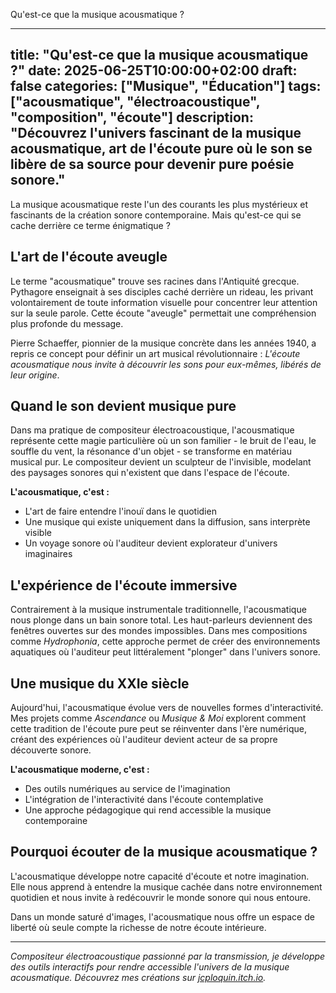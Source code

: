 Qu'est-ce que la musique acousmatique ?

---
title: "Qu'est-ce que la musique acousmatique ?"
date: 2025-06-25T10:00:00+02:00
draft: false
categories: ["Musique", "Éducation"]
tags: ["acousmatique", "électroacoustique", "composition", "écoute"]
description: "Découvrez l'univers fascinant de la musique acousmatique, art de l'écoute pure où le son se libère de sa source pour devenir pure poésie sonore."
---

La musique acousmatique reste l'un des courants les plus mystérieux et fascinants de la création sonore contemporaine. Mais qu'est-ce qui se cache derrière ce terme énigmatique ?

## L'art de l'écoute aveugle

Le terme "acousmatique" trouve ses racines dans l'Antiquité grecque. Pythagore enseignait à ses disciples caché derrière un rideau, les privant volontairement de toute information visuelle pour concentrer leur attention sur la seule parole. Cette écoute "aveugle" permettait une compréhension plus profonde du message.

Pierre Schaeffer, pionnier de la musique concrète dans les années 1940, a repris ce concept pour définir un art musical révolutionnaire : *L'écoute acousmatique nous invite à découvrir les sons pour eux-mêmes, libérés de leur origine*.

## Quand le son devient musique pure

Dans ma pratique de compositeur électroacoustique, l'acousmatique représente cette magie particulière où un son familier - le bruit de l'eau, le souffle du vent, la résonance d'un objet - se transforme en matériau musical pur. Le compositeur devient un sculpteur de l'invisible, modelant des paysages sonores qui n'existent que dans l'espace de l'écoute.

**L'acousmatique, c'est :**
- L'art de faire entendre l'inouï dans le quotidien
- Une musique qui existe uniquement dans la diffusion, sans interprète visible
- Un voyage sonore où l'auditeur devient explorateur d'univers imaginaires

## L'expérience de l'écoute immersive

Contrairement à la musique instrumentale traditionnelle, l'acousmatique nous plonge dans un bain sonore total. Les haut-parleurs deviennent des fenêtres ouvertes sur des mondes impossibles. Dans mes compositions comme *Hydrophonia*, cette approche permet de créer des environnements aquatiques où l'auditeur peut littéralement "plonger" dans l'univers sonore.

## Une musique du XXIe siècle

Aujourd'hui, l'acousmatique évolue vers de nouvelles formes d'interactivité. Mes projets comme *Ascendance* ou *Musique & Moi* explorent comment cette tradition de l'écoute pure peut se réinventer dans l'ère numérique, créant des expériences où l'auditeur devient acteur de sa propre découverte sonore.

**L'acousmatique moderne, c'est :**
- Des outils numériques au service de l'imagination
- L'intégration de l'interactivité dans l'écoute contemplative
- Une approche pédagogique qui rend accessible la musique contemporaine

## Pourquoi écouter de la musique acousmatique ?

L'acousmatique développe notre capacité d'écoute et notre imagination. Elle nous apprend à entendre la musique cachée dans notre environnement quotidien et nous invite à redécouvrir le monde sonore qui nous entoure.

Dans un monde saturé d'images, l'acousmatique nous offre un espace de liberté où seule compte la richesse de notre écoute intérieure.

---

*Compositeur électroacoustique passionné par la transmission, je développe des outils interactifs pour rendre accessible l'univers de la musique acousmatique. Découvrez mes créations sur [jcploquin.itch.io](https://jcploquin.itch.io).*

